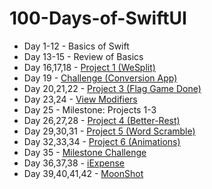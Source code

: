 # 100-Days-of-SwiftUI
* Day 1-12 - Basics of Swift
* Day 13-15 - Review of Basics
* Day 16,17,18 - [Project 1 (WeSplit)](https://github.com/gokulnair2001/100-Days-of-SwiftUI/tree/master/WeSplit)
* Day 19 - [Challenge (Conversion App)](https://github.com/gokulnair2001/100-Days-of-SwiftUI/tree/master/Unit%20Converter)
* Day 20,21,22 - [Project 3 (Flag Game Done)](https://github.com/gokulnair2001/100-Days-of-SwiftUI/tree/master/Flag%20Game)
* Day 23,24 - [View Modifiers](https://github.com/gokulnair2001/100-Days-of-SwiftUI/tree/master/Custom%20Modifiers)
* Day 25 -  Milestone: Projects 1-3
* Day 26,27,28 - [Project 4 (Better-Rest)](https://github.com/gokulnair2001/100-Days-of-SwiftUI/tree/master/Better%20Rest)
* Day 29,30,31 - [Project 5 (Word Scramble)](https://github.com/gokulnair2001/100-Days-of-SwiftUI/tree/master/Word%20Scramble)
* Day 32,33,34 - [Project 6 (Animations)](https://github.com/gokulnair2001/100-Days-of-SwiftUI/tree/master/Animations)
* Day 35 - [Milestone Challenge](https://github.com/gokulnair2001/100-Days-of-SwiftUI/tree/master/Edutainment)
* Day 36,37,38 - [iExpense](https://github.com/gokulnair2001/100-Days-of-SwiftUI/tree/master/iExpense)
* Day 39,40,41,42 - [MoonShot]()
